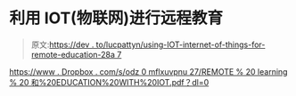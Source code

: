 # 利用 IOT(物联网)进行远程教育

> 原文:[https://dev . to/lucpattyn/using-IOT-internet-of-things-for-remote-education-28a 7](https://dev.to/lucpattyn/using-iot-internet-of-things-for-remote-education-28a7)

[https://www . Dropbox . com/s/odz 0 mflxuvpnu 27/REMOTE % 20 learning % 20 和%20EDUCATION%20WITH%20IOT.pdf？dl=0](https://www.dropbox.com/s/odz0mflxuvpnu27/REMOTE%20LEARNING%20AND%20EDUCATION%20WITH%20IOT.pdf?dl=0)